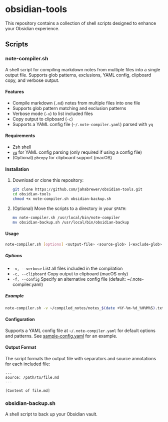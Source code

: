 # obsidian-tools

This repository contains a collection of shell scripts designed to enhance your Obsidian experience.

## Scripts

### note-compiler.sh

A shell script for compiling markdown notes from multiple files into a single output file. Supports glob patterns, exclusions, YAML config, clipboard copy, and verbose output.

#### Features
- Compile markdown (`.md`) notes from multiple files into one file
- Supports glob pattern matching and exclusion patterns
- Verbose mode (`-v`) to list included files
- Copy output to clipboard (`-c`)
- Supports a YAML config file (`~/.note-compiler.yaml`) parsed with `yq`

#### Requirements
- Zsh shell
- [`yq`](https://github.com/mikefarah/yq) for YAML config parsing (only required if using a config file)
- (Optional) `pbcopy` for clipboard support (macOS)

#### Installation
1. Download or clone this repository:
   ```sh
   git clone https://github.com/jahabrewer/obsidian-tools.git
   cd obsidian-tools
   chmod +x note-compiler.sh obsidian-backup.sh
   ```
2. (Optional) Move the scripts to a directory in your `$PATH`:
   ```sh
   mv note-compiler.sh /usr/local/bin/note-compiler
   mv obsidian-backup.sh /usr/local/bin/obsidian-backup
   ```

#### Usage
```sh
note-compiler.sh [options] <output-file> <source-glob> [<exclude-glob> ...]
```

##### Options
- `-v, --verbose`    List all files included in the compilation
- `-c, --clipboard`  Copy output to clipboard (macOS only)
- `-f, --config`     Specify an alternative config file (default: ~/.note-compiler.yaml)

##### Example
```sh
note-compiler.sh -v ~/compiled_notes/notes_$(date +%Y-%m-%d_%H%M%S).txt "**/*.md" "!.obsidian/**"
```

#### Configuration
Supports a YAML config file at `~/.note-compiler.yaml` for default options and patterns. See [sample-config.yaml](examples/sample-config.yaml) for an example.

#### Output Format
The script formats the output file with separators and source annotations for each included file:

```
---
source: /path/to/file.md
---

[Content of file.md]
```

### obsidian-backup.sh

A shell script to back up your Obsidian vault.
